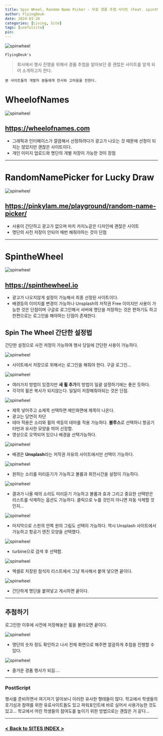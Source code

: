 ```yaml
---
title: Spin Wheel, Random Name Picker - 무료 경품 추첨 사이트 (Feat. spinthewheel, randomnamepicker for lucky draw, wheelofnames)
author: FlyingDeuk
date: 2024-03-26 
categories: [Living, Site]
tags: [usefulsite]
pin:
---
```


![spinwheel](/img/living/site/spinwheel11.jpg)

`FlyingDeuk's`
> 회사에서 행사 진행을 위해서 경품 추첨을 알아보던 중 괜찮은 사이트를 알게 되어 소개하고자 한다. 

`본 사이트들의 개발자 분들에게 찬사와 고마움을 전한다.`

# WheelofNames
![spinwheel](/img/living/site/spinwheel.jpg)

## https://wheelofnames.com
- 그래픽과 인터페이스가 깔끔해서 선정하려다가 광고가 나오는 것 때문에 선정이 되지는 않았지만 괜찮은 사이트이다. 
- 개인 이미지 업로드와 명단의 개별 저장이 가능한 것이 장점

------------

# RandomNamePicker for Lucky Draw
![spinwheel](/img/living/site/lucky.jpg)

## https://pinkylam.me/playground/random-name-picker/
- 사용이 간단하고 광고가 없으며 마치 카지노같은 디자인에 괜찮은 사이트
- 명단의 사전 저장이 안되어 매번 해줘야하는 것이 단점

-----------

# SpintheWheel

![spinwheel](/img/living/site/spinwheel11.jpg)

## https://spinthewheel.io
- 광고가 나오지않게 설정이 가능해서 최종 선정된 사이트이다. 
- 배경등의 이미지를 변경이 가능하나 Unsplash의 저작권 Free 이미지만 사용이 가능한 것은 단점이며 구글로 로그인해서 서버에 명단을 저장하는 것은 편하기도 하고 한편으로는 로그인을 해야하는 단점이 존재한다. 

## Spin The Wheel 간단한 설정법
간단한 설정으로 사전 저정이 가능하여 행사 당일에 간단한 사용이 가능하다. 

![spinwheel](/img/living/site/spinwheel1.jpg)
- 사이트에서 저장으로 위해서는 로그인을 해줘야 한다. 구글 로그인...

![spinwheel](/img/living/site/spinwheel2.jpg)
- 여러가지 방법이 있겠지만 **새 휠 추가**의 방법이 일괄 설정하기에는 좋은 듯하다. 
- 각각의 휠은 복사가 되지않는다. 일일이 저장해줘야되는 것은 단점. 

![spinwheel](/img/living/site/spinwheel3.jpg)
- 제목 넣어주고 쇼제목 선택하면 메인화면에 제목이 나온다. 
- 광고는 당연히 차단
- 테마 적용은 소리와 휠의 색등의 테마를 적용 가능하다. **블루스**로 선택하니 항공기 터빈과 유사한 모양을 띄어 선정함. 
- 영상으로 오역되어 있으나 배경을 선택가능하다. 

![spinwheel](/img/living/site/spinwheel4.jpg)
- 배경은 **Unsplash**라는 저작권 자유의 사이트에서만 선택이 가능하다. 

![spinwheel](/img/living/site/spinwheel5.jpg)
- 원하는 소리를 미리듣기가 가능하고 볼륨과 회전시간을 설정이 가능하다. 

![spinwheel](/img/living/site/spinwheel6.jpg)
- 결과가 나올 때의 소리도 미리듣기 가능하고 볼륨과 효과 그리고 중요한 선택받은 리스트를 삭제하는 옵션도 가능하다. 클릭으로 누를 것인지 아니면 자동 삭제할 것인지... 

![spinwheel](/img/living/site/spinwheel7.jpg)
- 마지막으로 스핀의 안쪽 원의 그림도 선택이 가능하다. 역시 Unsplash 사이트에서 가능하고 항공기 엔진 모양을 선택했다. 

![spinwheel](/img/living/site/spinwheel8.jpg)
- turbine으로 검색 후 선택함. 

![spinwheel](/img/living/site/spinwheel9.jpg)
- 엑셀로 저장된 참석자 리스트에서 그냥 복사해서 붙여 넣으면 끝이다. 

![spinwheel](/img/living/site/spinwheel10.jpg)
- 간단하게 명단을 붙여넣고 게시하면 끝이다. 

---------

## 추첨하기
로그인한 이후에 사전에 저장해놓은 휠을 불러오면 끝이다.

![spinwheel](/img/living/site/spinwheel12.jpg)
- 명단의 숫자 정도 확인하고 나서 전체 화면으로 해주면 깔끔하게 추첨을 진행할 수 있다. 

![spinwheel](/img/living/site/spinwheel13.jpg)
- 즐거운 경품 행사가 되길....


--------

### PostScript
행사를 준비하면서 여기저기 알아보니 이러한 유사한 형태들이 많다. 학교에서 학생들의 호기심과 참여를 위한 유료사이트들도 있고 파워포인트에 바로 실어서 사용가능한 것도 있고... 학교에서 어린 학생들의 참여도를 높이기 위한 방법으로는 괜찮은 거 같다...


-------------

### [< Back to SITES INDEX >](/categories/site/)
